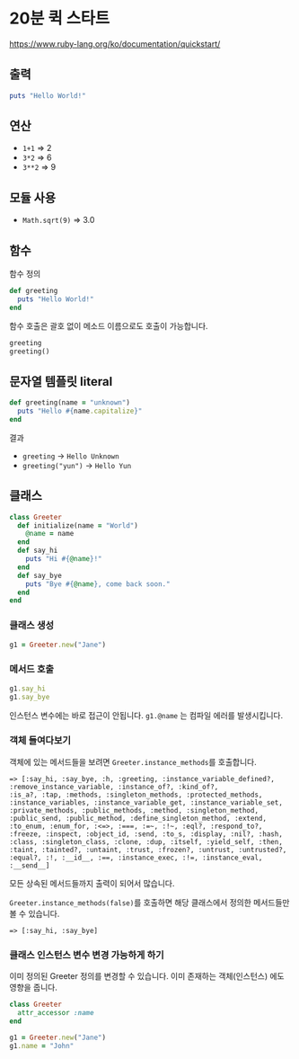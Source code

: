 # 20분 퀵 스타트
https://www.ruby-lang.org/ko/documentation/quickstart/

## 출력
```ruby
puts "Hello World!"
```

## 연산
- `1+1` => 2
- `3*2` => 6
- `3**2` => 9 

## 모듈 사용
- `Math.sqrt(9)` => 3.0

## 함수
함수 정의
```ruby
def greeting
  puts "Hello World!"
end
```
함수 호출은 괄호 없이 메소드 이름으로도 호출이 가능합니다.
```ruby
greeting
greeting() 
```

## 문자열 템플릿 literal
```ruby
def greeting(name = "unknown")
  puts "Hello #{name.capitalize}"
end
```

결과
- `greeting` -> `Hello Unknown`
- `greeting("yun")` -> `Hello Yun`

## 클래스
```ruby
class Greeter
  def initialize(name = "World")
    @name = name
  end
  def say_hi
    puts "Hi #{@name}!"
  end
  def say_bye
    puts "Bye #{@name}, come back soon."
  end
end
```

### 클래스 생성
```ruby
g1 = Greeter.new("Jane")
```

### 메서드 호출
```ruby
g1.say_hi
g1.say_bye
```

인스턴스 변수에는 바로 접근이 안됩니다. `g1.@name` 는 컴파일 에러를 발생시킵니다.

### 객체 들여다보기 

객체에 있는 메서드들을 보려면 `Greeter.instance_methods`를 호출합니다. 

```
=> [:say_hi, :say_bye, :h, :greeting, :instance_variable_defined?, :remove_instance_variable, :instance_of?, :kind_of?, 
:is_a?, :tap, :methods, :singleton_methods, :protected_methods, :instance_variables, :instance_variable_get, :instance_variable_set, :private_methods, :public_methods, :method, :singleton_method, :public_send, :public_method, :define_singleton_method, :extend, :to_enum, :enum_for, :<=>, :===, :=~, :!~, :eql?, :respond_to?, :freeze, :inspect, :object_id, :send, :to_s, :display, :nil?, :hash, :class, :singleton_class, :clone, :dup, :itself, :yield_self, :then, :taint, :tainted?, :untaint, :trust, :frozen?, :untrust, :untrusted?, :equal?, :!, :__id__, :==, :instance_exec, :!=, :instance_eval, :__send__]
```

모든 상속된 메서드들까지 출력이 되어서 많습니다.

`Greeter.instance_methods(false)`를 호출하면 해당 클래스에서 정의한 메서드들만 볼 수 있습니다.

```
=> [:say_hi, :say_bye]
```

### 클래스 인스턴스 변수 변경 가능하게 하기
이미 정의된 Greeter 정의를 변경할 수 있습니다. 이미 존재하는 객체(인스턴스)
에도 영향을 줍니다.

```ruby
class Greeter
  attr_accessor :name
end
```

```ruby
g1 = Greeter.new("Jane")
g1.name = "John"
```

```